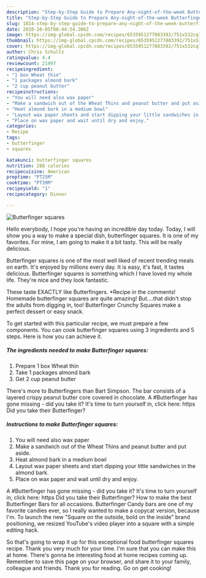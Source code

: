 ```yaml
---
description: "Step-by-Step Guide to Prepare Any-night-of-the-week Butterfinger squares"
title: "Step-by-Step Guide to Prepare Any-night-of-the-week Butterfinger squares"
slug: 1814-step-by-step-guide-to-prepare-any-night-of-the-week-butterfinger-squares
date: 2020-10-05T08:44:54.306Z
image: https://img-global.cpcdn.com/recipes/6535951277883392/751x532cq70/butterfinger-squares-recipe-main-photo.jpg
thumbnail: https://img-global.cpcdn.com/recipes/6535951277883392/751x532cq70/butterfinger-squares-recipe-main-photo.jpg
cover: https://img-global.cpcdn.com/recipes/6535951277883392/751x532cq70/butterfinger-squares-recipe-main-photo.jpg
author: Chris Schultz
ratingvalue: 4.4
reviewcount: 21497
recipeingredient:
- "1 box Wheat thin"
- "1 packages almond bark"
- "2 cup peanut butter"
recipeinstructions:
- "You will need also wax paper"
- "Make a sandwich out of the Wheat Thins and peanut butter and put aside."
- "Heat almond bark in a medium bowl"
- "Layout wax paper sheets and start dipping your little sandwiches in the almond bark."
- "Place on wax paper and wait until dry and enjoy."
categories:
- Recipe
tags:
- butterfinger
- squares

katakunci: butterfinger squares 
nutrition: 280 calories
recipecuisine: American
preptime: "PT25M"
cooktime: "PT39M"
recipeyield: "1"
recipecategory: Dinner

---
```



![Butterfinger squares](https://img-global.cpcdn.com/recipes/6535951277883392/751x532cq70/butterfinger-squares-recipe-main-photo.jpg)

Hello everybody, I hope you're having an incredible day today. Today, I will show you a way to make a special dish, butterfinger squares. It is one of my favorites. For mine, I am going to make it a bit tasty. This will be really delicious.

Butterfinger squares is one of the most well liked of recent trending meals on earth. It's enjoyed by millions every day. It is easy, it's fast, it tastes delicious. Butterfinger squares is something which I have loved my whole life. They're nice and they look fantastic.

These taste EXACTLY like Butterfingers. *Recipe in the comments! Homemade butterfinger squares are quite amazing! But….that didn&#39;t stop the adults from digging in, too! Butterfinger Crunchy Squares make a perfect dessert or easy snack.


To get started with this particular recipe, we must prepare a few components. You can cook butterfinger squares using 3 ingredients and 5 steps. Here is how you can achieve it.

<!--inarticleads1-->

##### The ingredients needed to make Butterfinger squares:

1. Prepare 1 box Wheat thin
1. Take 1 packages almond bark
1. Get 2 cup peanut butter


There&#39;s more to Butterfingers than Bart Simpson. The bar consists of a layered crispy peanut butter core covered in chocolate. A #Butterfinger has gone missing - did you take it? It&#39;s time to turn yourself in, click here: https Did you take their Butterfinger? 

<!--inarticleads2-->

##### Instructions to make Butterfinger squares:

1. You will need also wax paper
1. Make a sandwich out of the Wheat Thins and peanut butter and put aside.
1. Heat almond bark in a medium bowl
1. Layout wax paper sheets and start dipping your little sandwiches in the almond bark.
1. Place on wax paper and wait until dry and enjoy.


A #Butterfinger has gone missing - did you take it? It&#39;s time to turn yourself in, click here: https Did you take their Butterfinger? How to make the best Butterfinger Bars for all occasions. Butterfinger Candy bars are one of my favorite candies ever, so I really wanted to make a copycat version, because I&#39;m. To launch the new &#34;Square on the outside, bold on the inside&#34; brand positioning, we resized YouTube&#39;s video player into a square with a simple editing hack. 

So that's going to wrap it up for this exceptional food butterfinger squares recipe. Thank you very much for your time. I'm sure that you can make this at home. There's gonna be interesting food at home recipes coming up. Remember to save this page on your browser, and share it to your family, colleague and friends. Thank you for reading. Go on get cooking!
